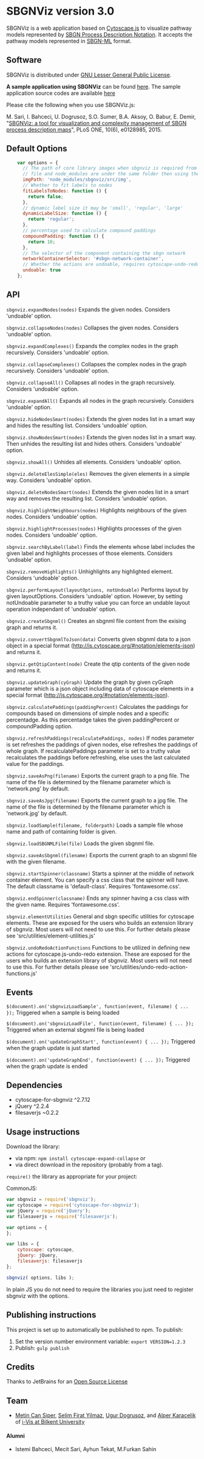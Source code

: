 # SBGNViz version 3.0

SBGNViz is a web application based on [Cytoscape.js](http://cytoscape.github.io/cytoscape.js/) to visualize pathway models represented by [SBGN Process Description Notation](http://sbgn.github.io/sbgn/specifications). It accepts the pathway models represented in [SBGN-ML](https://github.com/sbgn/sbgn/wiki/LibSBGN) format.

## Software

SBGNViz is distributed under [GNU Lesser General Public License](http://www.gnu.org/licenses/lgpl.html). 

**A sample application using SBGNViz** can be found [here](http://cs.bilkent.edu.tr/~ivis/SBGNViz_sample_app/). The sample application source codes are available [here](https://github.com/iVis-at-Bilkent/sbgnviz.js-sample-app)

Please cite the following when you use SBGNViz.js:

M. Sari, I. Bahceci, U. Dogrusoz, S.O. Sumer, B.A. Aksoy, O. Babur, E. Demir, "[SBGNViz: a tool for visualization and complexity management of SBGN process description maps](http://journals.plos.org/plosone/article?id=10.1371/journal.pone.0128985)", PLoS ONE, 10(6), e0128985, 2015.

## Default Options
```javascript
    var options = {
      // The path of core library images when sbgnviz is required from npm and the index html 
      // file and node_modules are under the same folder then using the default value is fine
      imgPath: 'node_modules/sbgnviz/src/img',
      // Whether to fit labels to nodes
      fitLabelsToNodes: function () {
        return false;
      },
      // dynamic label size it may be 'small', 'regular', 'large'
      dynamicLabelSize: function () {
        return 'regular';
      },
      // percentage used to calculate compound paddings
      compoundPadding: function () {
        return 10;
      },
      // The selector of the component containing the sbgn network
      networkContainerSelector: '#sbgn-network-container',
      // Whether the actions are undoable, requires cytoscape-undo-redo extension
      undoable: true
    };
```

## API

`sbgnviz.expandNodes(nodes)`
Expands the given nodes. Considers 'undoable' option.

`sbgnviz.collapseNodes(nodes)`
Collapses the given nodes. Considers 'undoable' option.

`sbgnviz.expandComplexes()`
Expands the complex nodes in the graph recursively. Considers 'undoable' option.

`sbgnviz.collapseComplexes()`
Collapses the complex nodes in the graph recursively. Considers 'undoable' option.

`sbgnviz.collapseAll()`
Collapses all nodes in the graph recursively. Considers 'undoable' option.

`sbgnviz.expandAll()`
Expands all nodes in the graph recursively. Considers 'undoable' option.

`sbgnviz.hideNodesSmart(nodes)`
Extends the given nodes list in a smart way and hides the resulting list. Considers 'undoable' option.

`sbgnviz.showNodesSmart(nodes)`
Extends the given nodes list in a smart way. Then unhides the resulting list and hides others. Considers 'undoable' option.

`sbgnviz.showAll()`
Unhides all elements. Considers 'undoable' option.

`sbgnviz.deleteElesSimple(eles)`
Removes the given elements in a simple way. Considers 'undoable' option.

`sbgnviz.deleteNodesSmart(nodes)`
Extends the given nodes list in a smart way and removes the resulting list. Considers 'undoable' option.

`sbgnviz.highlightNeighbours(nodes)`
Highlights neighbours of the given nodes. Considers 'undoable' option.

`sbgnviz.highlightProcesses(nodes)`
Highlights processes of the given nodes. Considers 'undoable' option.

`sbgnviz.searchByLabel(label)`
Finds the elements whose label includes the given label and highlights processes of those elements.
Considers 'undoable' option.

`sbgnviz.removeHighlights()`
Unhighlights any highlighted element. Considers 'undoable' option.

`sbgnviz.performLayout(layoutOptions, notUndoable)`
Performs layout by given layoutOptions. Considers 'undoable' option. However, by setting notUndoable parameter
to a truthy value you can force an undable layout operation independant of 'undoable' option.

`sbgnviz.createSbgnml()`
Creates an sbgnml file content from the exising graph and returns it.

`sbgnviz.convertSbgnmlToJson(data)`
Converts given sbgnml data to a json object in a special format (http://js.cytoscape.org/#notation/elements-json) and returns it.

`sbgnviz.getQtipContent(node)`
Create the qtip contents of the given node and returns it.

`sbgnviz.updateGraph(cyGraph)`
Update the graph by given cyGraph parameter which is a json object including data of cytoscape elements 
in a special format (http://js.cytoscape.org/#notation/elements-json).

`sbgnviz.calculatePaddings(paddingPercent)`
Calculates the paddings for compounds based on dimensions of simple nodes and a specific percentadge.
As this percentadge takes the given paddingPercent or compoundPadding option.

`sbgnviz.refreshPaddings(recalculatePaddings, nodes)`
If nodes parameter is set refreshes the paddings of given nodes, else refreshes the paddings of whole graph.
If recalculatePaddings parameter is set to a truthy value recalculates the paddings before refreshing, else uses
the last calculated value for the paddings. 

`sbgnviz.saveAsPng(filename)`
Exports the current graph to a png file. The name of the file is determined by the filename parameter which is 
'network.png' by default.

`sbgnviz.saveAsJpg(filename)`
Exports the current graph to a jpg file. The name of the file is determined by the filename parameter which is 
'network.jpg' by default.

`sbgnviz.loadSample(filename, folderpath)`
Loads a sample file whose name and path of containing folder is given.

`sbgnviz.loadSBGNMLFile(file)`
Loads the given sbgnml file.

`sbgnviz.saveAsSbgnml(filename)`
Exports the current graph to an sbgnml file with the given filename.

`sbgnviz.startSpinner(classname)`
Starts a spinner at the middle of network container element. You can specify a css class that the 
spinner will have. The default classname is 'default-class'. Requires 'fontawesome.css'.

`sbgnviz.endSpinner(classname)`
Ends any spinner having a css class with the given name. Requires 'fontawesome.css'.

`sbgnviz.elementUtilities`
General and sbgn specific utilities for cytoscape elements. These are exposed for the users who builds an extension
library of sbgnviz. Most users will not need to use this. For further details please see 'src/utilities/element-utilities.js'

`sbgnviz.undoRedoActionFunctions`
Functions to be utilized in defining new actions for cytoscape.js-undo-redo extension. These are exposed for the users who builds
an extension library of sbgnviz. Most users will not need to use this. For further details please see 'src/utilities/undo-redo-action-functions.js'

## Events
`$(document).on('sbgnvizLoadSample', function(event, filename) { ... });` Triggered when a sample is being loaded

`$(document).on('sbgnvizLoadFile', function(event, filename) { ... });` Triggered when an external sbgnml file is being loaded

`$(document).on('updateGraphStart', function(event) { ... });` Triggered when the graph update is just started

`$(document).on('updateGraphEnd', function(event) { ... });` Triggered when the graph update is ended

## Dependencies

 * cytoscape-for-sbgnviz ^2.7.12
 * jQuery ^2.2.4
 * filesaverjs ~0.2.2

## Usage instructions
Download the library:
 * via npm: `npm install cytoscape-expand-collapse` or
 * via direct download in the repository (probably from a tag).

`require()` the library as appropriate for your project:

CommonJS:
```js
var sbgnviz = require('sbgnviz');
var cytoscape = require('cytoscape-for-sbgnviz');
var jQuery = require('jQuery');
var filesaverjs = require('filesaverjs');

var options = {
};

var libs = {
    cytoscape: cytoscape,
    jQuery: jQuery,
    filesaverjs: filesaverjs
};

sbgnviz( options, libs );
```

In plain JS you do not need to require the libraries you just need to register sbgnviz with the options.

## Publishing instructions

This project is set up to automatically be published to npm.  To publish:

1. Set the version number environment variable: `export VERSION=1.2.3`
2. Publish: `gulp publish`

## Credits

Thanks to JetBrains for an [Open Source License](https://www.jetbrains.com/buy/opensource/)

## Team

  * [Metin Can Siper](https://github.com/metincansiper), [Selim Firat Yilmaz](https://github.com/mrsfy), [Ugur Dogrusoz](https://github.com/ugurdogrusoz), and [Alper Karacelik](https://github.com/alperkaracelik) of [i-Vis at Bilkent University](http://www.cs.bilkent.edu.tr/~ivis)

#### Alumni

  * Istemi Bahceci, Mecit Sari, Ayhun Tekat, M.Furkan Sahin
